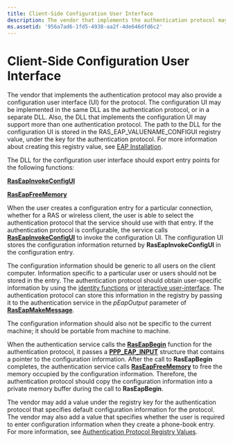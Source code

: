 ```yaml
---
title: Client-Side Configuration User Interface
description: The vendor that implements the authentication protocol may also provide a configuration user interface (UI) for the protocol.
ms.assetid: '956a7ad6-1fd5-4938-aa2f-4de646dfd6c2'
---
```


# Client-Side Configuration User Interface

The vendor that implements the authentication protocol may also provide a configuration user interface (UI) for the protocol. The configuration UI may be implemented in the same DLL as the authentication protocol, or in a separate DLL. Also, the DLL that implements the configuration UI may support more than one authentication protocol. The path to the DLL for the configuration UI is stored in the RAS\_EAP\_VALUENAME\_CONFIGUI registry value, under the key for the authentication protocol. For more information about creating this registry value, see [EAP Installation](eap-installation.md).

The DLL for the configuration user interface should export entry points for the following functions:

[**RasEapInvokeConfigUI**](raseapinvokeconfigui.md)

[**RasEapFreeMemory**](raseapfreememory.md)

When the user creates a configuration entry for a particular connection, whether for a RAS or wireless client, the user is able to select the authentication protocol that the service should use with that entry. If the authentication protocol is configurable, the service calls [**RasEapInvokeConfigUI**](raseapinvokeconfigui.md) to invoke the configuration UI. The configuration UI stores the configuration information returned by **RasEapInvokeConfigUI** in the configuration entry.

The configuration information should be generic to all users on the client computer. Information specific to a particular user or users should not be stored in the entry. The authentication protocol should obtain user-specific information by using the [identity functions](obtaining-identity-information.md) or [interactive user-interface](interactive-user-interface.md). The authentication protocol can store this information in the registry by passing it to the authentication service in the *pEapOutput* parameter of [**RasEapMakeMessage**](raseapmakemessage.md).

The configuration information should also not be specific to the current machine; it should be portable from machine to machine.

When the authentication service calls the [**RasEapBegin**](raseapbegin.md) function for the authentication protocol, it passes a [**PPP\_EAP\_INPUT**](ppp-eap-input.md) structure that contains a pointer to the configuration information. After the call to **RasEapBegin** completes, the authentication service calls [**RasEapFreeMemory**](raseapfreememory.md) to free the memory occupied by the configuration information. Therefore, the authentication protocol should copy the configuration information into a private memory buffer during the call to **RasEapBegin**.

The vendor may add a value under the registry key for the authentication protocol that specifies default configuration information for the protocol. The vendor may also add a value that specifies whether the user is required to enter configuration information when they create a phone-book entry. For more information, see [Authentication Protocol Registry Values](authentication-protocol-registry-values.md).

 

 




